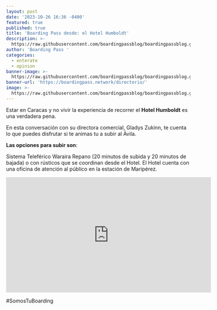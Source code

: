 ```yaml
---
layout: post
date: '2023-10-26 16:36 -0400'
featured: true
published: true
title: 'Boarding Pass desde: el Hotel Humboldt'
description: >-
  https://raw.githubusercontent.com/boardingpassblog/boardingpassblog.github.io/main/assets/images/Torre%20Humboldt.jpg
author: 'Boarding Pass '
categories:
  - enterate
  - opinion
banner-image: >-
  https://raw.githubusercontent.com/boardingpassblog/boardingpassblog.github.io/main/assets/images/Banner-Directorio.gif
banner-url: 'https://boardingpass.network/directorio/'
image: >-
  https://raw.githubusercontent.com/boardingpassblog/boardingpassblog.github.io/main/assets/images/Torre%20Humboldt.jpg
---
```

Estar en Caracas y no vivir la experiencia de recorrer el **Hotel Humboldt** es una verdadera pena.

En esta conversación con su directora comercial, Gladys Zukinn, te cuenta lo que puedes disfrutar si te animas tu a subir al Ávila.

**Las opciones para subir son**:


Sistema Teleférico Waraira Repano (20 minutos de subida y 20 minutos de bajada) o con rústicos que se coordinan desde el Hotel.
El Hotel cuenta con una oficina de atención al público en la estación de Maripérez.










<iframe width="560" height="315" src="https://www.youtube.com/embed/a_O30ZP6fgc?si=xJ6wNnzS9eNkBVJf" title="YouTube video player" frameborder="0" allow="accelerometer; autoplay; clipboard-write; encrypted-media; gyroscope; picture-in-picture; web-share" allowfullscreen></iframe>

#SomosTuBoarding
